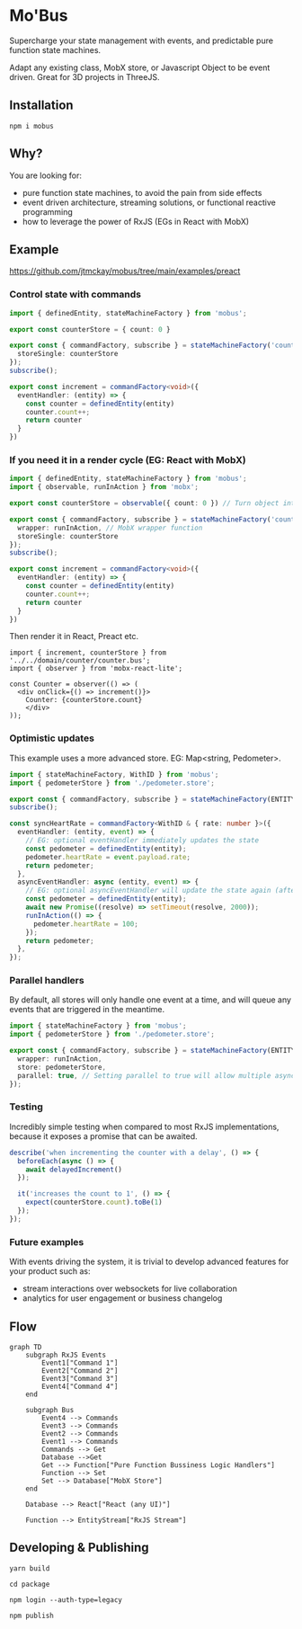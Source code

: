# Mo'Bus
Supercharge your state management with events, and predictable pure function state machines.

Adapt any existing class, MobX store, or Javascript Object to be event driven. Great for 3D projects in ThreeJS.

## Installation
`npm i mobus`

## Why?
You are looking for:
- pure function state machines, to avoid the pain from side effects
- event driven architecture, streaming solutions, or functional reactive programming
- how to leverage the power of RxJS (EGs in React with MobX)

## Example
https://github.com/jtmckay/mobus/tree/main/examples/preact

### Control state with commands
```ts
import { definedEntity, stateMachineFactory } from 'mobus';

export const counterStore = { count: 0 }

export const { commandFactory, subscribe } = stateMachineFactory('counter', {
  storeSingle: counterStore
});
subscribe();

export const increment = commandFactory<void>({
  eventHandler: (entity) => {
    const counter = definedEntity(entity)
    counter.count++;
    return counter
  }
})
```

### If you need it in a render cycle (EG: React with MobX)
```ts
import { definedEntity, stateMachineFactory } from 'mobus';
import { observable, runInAction } from 'mobx';

export const counterStore = observable({ count: 0 }) // Turn object into MobX observable

export const { commandFactory, subscribe } = stateMachineFactory('counter', {
  wrapper: runInAction, // MobX wrapper function
  storeSingle: counterStore
});
subscribe();

export const increment = commandFactory<void>({
  eventHandler: (entity) => {
    const counter = definedEntity(entity)
    counter.count++;
    return counter
  }
})
```
Then render it in React, Preact etc.
```tsx
import { increment, counterStore } from '../../domain/counter/counter.bus';
import { observer } from 'mobx-react-lite';

const Counter = observer(() => (
  <div onClick={() => increment()}>
    Counter: {counterStore.count}
	</div>
));
```

### Optimistic updates
This example uses a more advanced store. EG: Map<string, Pedometer>.
```ts
import { stateMachineFactory, WithID } from 'mobus';
import { pedometerStore } from './pedometer.store';

export const { commandFactory, subscribe } = stateMachineFactory(ENTITY, { wrapper: runInAction, store: pedometerStore });
subscribe();

const syncHeartRate = commandFactory<WithID & { rate: number }>({
  eventHandler: (entity, event) => {
    // EG: optional eventHandler immediately updates the state
    const pedometer = definedEntity(entity);
    pedometer.heartRate = event.payload.rate;
    return pedometer;
  },
  asyncEventHandler: async (entity, event) => {
    // EG: optional asyncEventHandler will update the state again (after hitting server etc.)
    const pedometer = definedEntity(entity);
    await new Promise((resolve) => setTimeout(resolve, 2000));
    runInAction(() => {
      pedometer.heartRate = 100;
    });
    return pedometer;
  },
});
```

### Parallel handlers
By default, all stores will only handle one event at a time, and will queue any events that are triggered in the meantime.
```ts
import { stateMachineFactory } from 'mobus';
import { pedometerStore } from './pedometer.store';

export const { commandFactory, subscribe } = stateMachineFactory(ENTITY, {
  wrapper: runInAction,
  store: pedometerStore,
  parallel: true, // Setting parallel to true will allow multiple async handlers to fire simultaneously
});
```

### Testing
Incredibly simple testing when compared to most RxJS implementations, because it exposes a promise that can be awaited.
```ts
describe('when incrementing the counter with a delay', () => {
  beforeEach(async () => {
    await delayedIncrement()
  });

  it('increases the count to 1', () => {
    expect(counterStore.count).toBe(1)
  });
});
```

### Future examples
With events driving the system, it is trivial to develop advanced features for your product such as:
- stream interactions over websockets for live collaboration
- analytics for user engagement or business changelog


## Flow
```mermaid
graph TD
    subgraph RxJS Events
        Event1["Command 1"]
        Event2["Command 2"]
        Event3["Command 3"]
        Event4["Command 4"]
    end
    
    subgraph Bus
        Event4 --> Commands
        Event3 --> Commands
        Event2 --> Commands
        Event1 --> Commands
        Commands --> Get
        Database -->Get
        Get --> Function["Pure Function Bussiness Logic Handlers"]
        Function --> Set
        Set --> Database["MobX Store"]
    end

    Database --> React["React (any UI)"]

    Function --> EntityStream["RxJS Stream"]
```

## Developing & Publishing
`yarn build`

`cd package`

`npm login --auth-type=legacy`

`npm publish`

